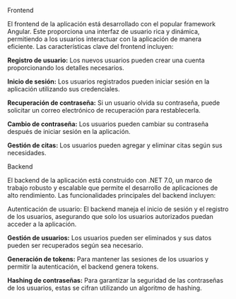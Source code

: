Frontend

El frontend de la aplicación está desarrollado con el popular framework Angular. Este proporciona una interfaz de usuario rica y dinámica, permitiendo a los usuarios interactuar con la aplicación de manera eficiente. Las características clave del frontend incluyen:

<p><strong>Registro de usuario:</strong> Los nuevos usuarios pueden crear una cuenta proporcionando los detalles necesarios.</p>
<p><strong>Inicio de sesión:</strong> Los usuarios registrados pueden iniciar sesión en la aplicación utilizando sus credenciales.</p>
<p><strong>Recuperación de contraseña:</strong> Si un usuario olvida su contraseña, puede solicitar un correo electrónico de recuperación para restablecerla.</p>
<p><strong>Cambio de contraseña:</strong> Los usuarios pueden cambiar su contraseña después de iniciar sesión en la aplicación.</p>
<p><strong>Gestión de citas:</strong> Los usuarios pueden agregar y eliminar citas según sus necesidades.</p>
Backend

El backend de la aplicación está construido con .NET 7.0, un marco de trabajo robusto y escalable que permite el desarrollo de aplicaciones de alto rendimiento. Las funcionalidades principales del backend incluyen:

   <p> Autenticación de usuario: El backend maneja el inicio de sesión y el registro de los usuarios, asegurando que solo los usuarios autorizados puedan acceder a la aplicación.</p>
    <p><strong>Gestión de usuarios:</strong> Los usuarios pueden ser eliminados y sus datos pueden ser recuperados según sea necesario.</p>
   <p><strong>Generación de tokens:</strong> Para mantener las sesiones de los usuarios y permitir la autenticación, el backend genera tokens.</p>
   <p> <strong>Hashing de contraseñas:</strong> Para garantizar la seguridad de las contraseñas de los usuarios, estas se cifran utilizando un algoritmo de hashing.</p>
